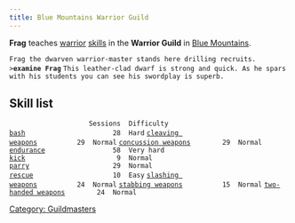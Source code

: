```yaml
---
title: Blue Mountains Warrior Guild
---
```


**Frag** teaches [warrior](warrior "wikilink")
[skills](skill "wikilink") in the **Warrior Guild** in [Blue
Mountains](Blue_Mountains "wikilink").

`Frag the dwarven warrior-master stands here drilling recruits.`
`>`**`examine Frag`**
`This leather-clad dwarf is strong and quick. As he spars`
`with his students you can see his swordplay is superb.`

## Skill list

`                    Sessions  Difficulty`
[`bash`](bash "wikilink")`                      28  Hard`
[`cleaving weapons`](cleaving_weapons "wikilink")`          29  Normal`
[`concussion weapons`](concussion_weapons "wikilink")`        29  Normal`
[`endurance`](endurance "wikilink")`                 58  Very hard`
[`kick`](kick "wikilink")`                       9  Normal`
[`parry`](parry "wikilink")`                     29  Normal`
[`rescue`](rescue "wikilink")`                    10  Easy`
[`slashing weapons`](slashing_weapons "wikilink")`          24  Normal`
[`stabbing weapons`](stabbing_weapons "wikilink")`          15  Normal`
[`two-handed weapons`](two-handed_weapons "wikilink")`        24  Normal`

[Category: Guildmasters](Category:_Guildmasters "wikilink")